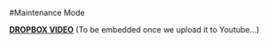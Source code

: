 #Maintenance Mode

[**DROPBOX VIDEO**](https://www.dropbox.com/s/yixsbgh9rth3zr1/buddyboss-theme-options-maintenance-mode.mp4?raw=1)
(To be embedded once we upload it to Youtube...)